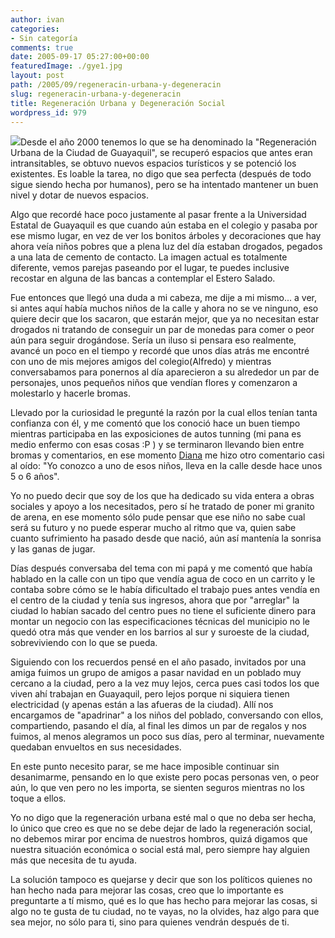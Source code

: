 ```yaml
---
author: ivan
categories:
- Sin categoría
comments: true
date: 2005-09-17 05:27:00+00:00
featuredImage: ./gye1.jpg
layout: post
path: /2005/09/regeneracin-urbana-y-degeneracin
slug: regeneracin-urbana-y-degeneracin
title: Regeneración Urbana y Degeneración Social
wordpress_id: 979
---
```


[![](https://photos1.blogger.com/blogger/5311/455/200/gye1.jpg)](https://photos1.blogger.com/blogger/5311/455/1600/gye1.jpg)Desde el año 2000 tenemos lo que se ha denominado la "Regeneración Urbana de la Ciudad de Guayaquil", se recuperó espacios que antes eran intransitables, se obtuvo nuevos espacios turísticos y se potenció los existentes. Es loable la tarea, no digo que sea perfecta (después de todo sigue siendo hecha por humanos), pero se ha intentado mantener un buen nivel y dotar de nuevos espacios.

Algo que recordé hace poco justamente al pasar frente a la Universidad Estatal de Guayaquil es que cuando aún estaba en el colegio y pasaba por ese mismo lugar, en vez de ver los bonitos árboles y decoraciones que hay ahora veía niños pobres que a plena luz del día estaban drogados, pegados a una lata de cemento de contacto. La imagen actual es totalmente diferente, vemos parejas paseando por el lugar, te puedes inclusive recostar en alguna de las bancas a contemplar el Estero Salado.

Fue entonces que llegó una duda a mi cabeza, me dije a mi mismo... a ver, si antes aquí había muchos niños de la calle y ahora no se ve ninguno, eso quiere decir que los sacaron, que estarán mejor, que ya no necesitan estar drogados ni tratando de conseguir un par de monedas para comer o peor aún para seguir drogándose. Sería un iluso si pensara eso realmente, avancé un poco en el tiempo y recordé que unos días atrás me encontré con uno de mis mejores amigos del colegio(Alfredo) y mientras conversabamos para ponernos al día aparecieron a su alrededor un par de personajes, unos pequeños niños que vendían flores y comenzaron a molestarlo y hacerle bromas.

Llevado por la curiosidad le pregunté la razón por la cual ellos tenían tanta confianza con él, y me comentó que los conoció hace un buen tiempo mientras participaba en las exposiciones de autos tunning (mi pana es medio enfermo con esas cosas :P ) y se terminaron llevando bien entre bromas y comentarios, en ese momento [Diana](https://nitadp.blogspot.com/) me hizo otro comentario casi al oído: "Yo conozco a uno de esos niños, lleva en la calle desde hace unos 5 o 6 años".

Yo no puedo decir que soy de los que ha dedicado su vida entera a obras sociales y apoyo a los necesitados, pero sí he tratado de poner mi granito de arena, en ese momento sólo pude pensar que ese niño no sabe cual será su futuro y no puede esperar mucho al ritmo que va, quien sabe cuanto sufrimiento ha pasado desde que nació, aún así mantenía la sonrisa y las ganas de jugar.

Días después conversaba del tema con mi papá y me comentó que había hablado en la calle con un tipo que vendía agua de coco en un carrito y le contaba sobre cómo se le había dificultado el trabajo pues antes vendía en el centro de la ciudad y tenía sus ingresos, ahora que por "arreglar" la ciudad lo habían sacado del centro pues no tiene el suficiente dinero para montar un negocio con las especificaciones técnicas del municipio no le quedó otra más que vender en los barrios al sur y suroeste de la ciudad, sobreviviendo con lo que se pueda.

Siguiendo con los recuerdos pensé en el año pasado, invitados por una amiga fuimos un grupo de amigos a pasar navidad en un poblado muy cercano a la ciudad, pero a la vez muy lejos, cerca pues casi todos los que viven ahí trabajan en Guayaquil, pero lejos porque ni siquiera tienen electricidad (y apenas están a las afueras de la ciudad). Allí nos encargamos de "apadrinar" a los niños del poblado, conversando con ellos, compartiendo, pasando el día, al final les dimos un par de regalos y nos fuimos, al menos alegramos un poco sus días, pero al terminar, nuevamente quedaban envueltos en sus necesidades.

En este punto necesito parar, se me hace imposible continuar sin desanimarme, pensando en lo que existe pero pocas personas ven, o peor aún, lo que ven pero no les importa, se sienten seguros mientras no los toque a ellos.

Yo no digo que la regeneración urbana esté mal o que no deba ser hecha, lo único que creo es que no se debe dejar de lado la regeneración social, no debemos mirar por encima de nuestros hombros, quizá digamos que nuestra situación económica o social está mal, pero siempre hay alguien más que necesita de tu ayuda.

La solución tampoco es quejarse y decir que son los políticos quienes no han hecho nada para mejorar las cosas, creo que lo importante es preguntarte a tí mismo, qué es lo que has hecho para mejorar las cosas, si algo no te gusta de tu ciudad, no te vayas, no la olvides, haz algo para que sea mejor, no sólo para ti, sino para quienes vendrán después de ti.
